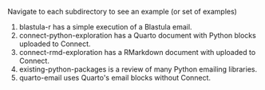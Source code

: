 Navigate to each subdirectory to see an example (or set of examples)

1. blastula-r has a simple execution of a Blastula email.
2. connect-python-exploration has a Quarto document with Python blocks uploaded to Connect.
3. connect-rmd-exploration has a RMarkdown document with uploaded to Connect.
4. existing-python-packages is a review of many Python emailing libraries.
5. quarto-email uses Quarto's email blocks without Connect.
